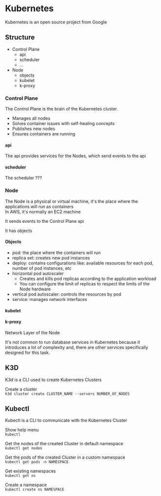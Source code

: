 # Kubernetes

Kubernetes is an open source project from Google

## Structure

-   Control Plane
    -   api
    -   scheduler
    -   ...
-   Node
    -   objects
    -   kubelet
    -   k-proxy

### Control Plane

The Control Plane is the brain of the Kubernetes cluster.

-   Manages all nodes
-   Solves container issues with self-healing concepts
-   Publishes new nodes
-   Ensures containers are running

#### api

The api provides services for the Nodes, which send events to the api

#### scheduler

The scheduler ???

### Node

The Node is a physical or virtual machine, it's the place where the applications will run as containers  
In AWS, it's normally an EC2 machine

It sends events to the Control Plane api

It has objects

#### Objects

-   pod: the place where the containers will run
-   replica set: creates new pod instances
-   deploy: contains configurations like: available resources for each pod, number of pod instances, etc
-   horizontal pod autoscaler
    -   Creates and kills pod replicas according to the application workload
    -   You can configure the limit of replicas to respect the limits of the Node hardware
-   vertical pod autoscaler: controls the resources by pod
-   service: manages network interfaces

#### kubelet

#### k-proxy

Network Layer of the Node

It's not common to run database services in Kubernetes because it introduces a lot of complexity and, there are other services specifically designed for this task.

## K3D

K3d is a CLI used to create Kubernetes Clusters

Create a cluster  
`k3d cluster create CLUSTER_NAME --servers NUMBER_OF_NODES`

## Kubectl

Kubectl is a CLI to communicate with the Kubernetes Cluster

Show help menu  
`kubectl`

Get the nodes of the created Cluster in default namespace  
`kubectl get nodes`

Get the pods of the created Cluster in a custom namespace  
`kubectl get pods -n NAMESPACE`

Get existing namespaces  
`kubectl get ns`

Create a namespace  
`kubectl create ns NAMESPACE`

